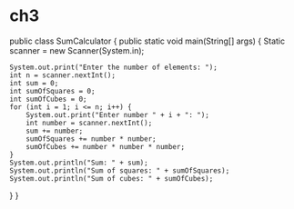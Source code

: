 # ch3
public class SumCalculator { public static void main(String[] args) { Static scanner = new Scanner(System.in);

    System.out.print("Enter the number of elements: ");
    int n = scanner.nextInt();
    int sum = 0;
    int sumOfSquares = 0;
    int sumOfCubes = 0;
    for (int i = 1; i <= n; i++) {
        System.out.print("Enter number " + i + ": ");
        int number = scanner.nextInt();
        sum += number;
        sumOfSquares += number * number;
        sumOfCubes += number * number * number;
    }
    System.out.println("Sum: " + sum);
    System.out.println("Sum of squares: " + sumOfSquares);
    System.out.println("Sum of cubes: " + sumOfCubes);
}
}
